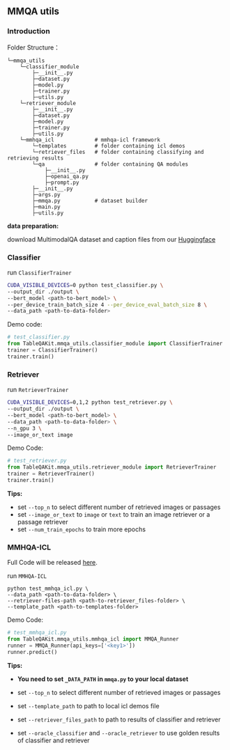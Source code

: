## MMQA utils



### Introduction

Folder Structure：

```
└─mmqa_utils
    └─classifier_module
    	├─__init__.py
    	├─dataset.py
    	├─model.py
    	├─trainer.py
    	├─utils.py
    └─retriever_module
    	├─__init__.py
    	├─dataset.py
    	├─model.py
    	├─trainer.py
    	├─utils.py
    └─mmhqa_icl             # mmhqa-icl framework
        └─templates         # folder containing icl demos
        └─retriever_files   # folder containing classifying and retrieving results
        └─qa				# folder containing QA modules
        	├─__init__.py
        	├─openai_qa.py
        	├─prompt.py
	    ├─__init__.py
    	├─args.py
    	├─mmqa.py           # dataset builder
    	├─main.py
    	├─utils.py
```



**data preparation:**

download MultimodalQA dataset and caption files from our [Huggingface](https://huggingface.co/datasets/TableQAKit/MMQA/tree/main)



### Classifier

run  `ClassifierTrainer` 

```bash
CUDA_VISIBLE_DEVICES=0 python test_classifier.py \
--output_dir ./output \
--bert_model <path-to-bert_model> \
--per_device_train_batch_size 4 --per_device_eval_batch_size 8 \
--data_path <path-to-data-folder>
```



Demo code:

```python
# test_classifier.py
from TableQAKit.mmqa_utils.classifier_module import ClassifierTrainer
trainer = ClassifierTrainer()
trainer.train()
```



### Retriever

run  `RetrieverTrainer` 

```bash
CUDA_VISIBLE_DEVICES=0,1,2 python test_retriever.py \
--output_dir ./output \
--bert_model <path-to-bert_model> \
--data_path <path-to-data-folder> \
--n_gpu 3 \
--image_or_text image
```



Demo Code:

```python
# test_retriever.py
from TableQAKit.mmqa_utils.retriever_module import RetrieverTrainer
trainer = RetrieverTrainer()
trainer.train()
```



**Tips:**

- set `--top_n` to select different number of retrieved images or passages
- set `--image_or_text` to `image` or `text` to train an image retriever or a passage retriever
- set `--num_train_epochs` to train more epochs



### MMHQA-ICL

Full Code will be released [here](https://github.com/NeosKnight233/MMHQA-ICL).



run `MMHQA-ICL`

```
python test_mmhqa_icl.py \
--data_path <path-to-data-folder> \
--retriever-files-path <path-to-retriever_files-folder> \
--template_path <path-to-templates-folder>
```



Demo Code:

```python
# test_mmhqa_icl.py
from TableQAKit.mmqa_utils.mmhqa_icl import MMQA_Runner
runner = MMQA_Runner(api_keys=['<key1>'])
runner.predict()
```



**Tips:**

- **You need to set `_DATA_PATH` in `mmqa.py` to your local dataset** 

- set `--top_n` to select different number of retrieved images or passages
- set `--template_path` to path to local icl demos file
- set `--retriever_files_path` to path to results of classifier and retriever
- set `--oracle_classifier` and `--oracle_retriever` to use golden results of classifier and retriever
